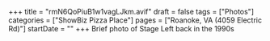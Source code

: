 +++
title = "rmN6QoPiuB1w1vagLJkm.avif"
draft = false
tags = ["Photos"]
categories = ["ShowBiz Pizza Place"]
pages = ["Roanoke, VA (4059 Electric Rd)"]
startDate = ""
+++
Brief photo of Stage Left back in the 1990s
